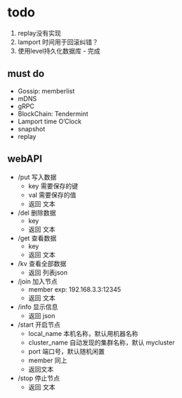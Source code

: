 # todo
1. replay没有实现 
2. lamport 时间用于回滚纠错？
3. 使用level持久化数据库 - 完成


## must do
- Gossip: memberlist
- mDNS
- gRPC
- BlockChain: Tendermint
- Lamport time O’Clock
- snapshot
- replay


## webAPI

- /put 写入数据
  - key 需要保存的键
  - val 需要保存的值
  - 返回 文本
- /del 删除数据
  - key
  - 返回 文本
- /get 查看数据
  - key
  - 返回 文本
- /kv 查看全部数据
  - 返回 列表json
- /join 加入节点
  - member exp: 192.168.3.3:12345
  - 返回 文本
- /info 显示信息
  - 返回 json
- /start 开启节点
  - local_name 本机名称，默认用机器名称
  - cluster_name 自动发现的集群名称，默认
 mycluster
  - port 端口号，默认随机闲置
  - member 同上
  - 返回文本
- /stop 停止节点
  - 返回 文本